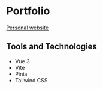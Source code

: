 # Portfolio
[Personal website](https://kate-tang.github.io/portfolio/)

## Tools and Technologies

* Vue 3
* Vite
* Pinia
* Tailwind CSS